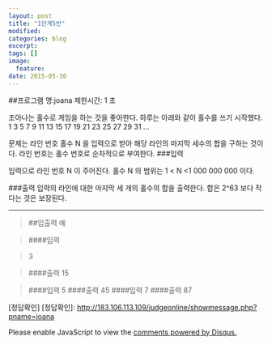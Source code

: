 ```yaml
---
layout: post
title: "1단계5번"
modified:
categories: blog
excerpt:
tags: []
image:
  feature:
date: 2015-05-30
---
```

##프로그램 명:joana
제한시간: 1 초


조아나는 홀수로 게임을 하는 것을 좋아한다. 하루는 아래와 같이 홀수를 쓰기 시작했다.  
 1
 3  5  7
 9 11 13 15 17
19 21 23 25 27 29 31
...


문제는 라인 번호 홀수 N 을 입력으로 받아 해당 라인의 마지막 세수의 합을 구하는 것이다. 라인 번호는 홀수 번호로 순차적으로 부여한다. 
###입력

입력으로 라인 번호 N 이 주어진다. 홀수 N 의 범위는 1 < N <1 000 000 000 이다.  

###출력
입력의 라인에 대한 마지막 세 개의 홀수의 합을 출력한다. 
합은 2^63 보다 작다는 것은 보장된다. 


-------
> ##입출력 예

> ####입력

>3


> ####출력
15

>####입력
>5
>####출력
>45
>####입력
>7
>####출력
>87

[정답확인]
[정답확인]: http://183.106.113.109/judgeonline/showmessage.php?pname=joana

<div id="disqus_thread"></div>
<script type="text/javascript">
    /* * * CONFIGURATION VARIABLES * * */
    var disqus_shortname = 'junyoung0225';
    
    /* * * DON'T EDIT BELOW THIS LINE * * */
    (function() {
        var dsq = document.createElement('script'); dsq.type = 'text/javascript'; dsq.async = true;
        dsq.src = '//' + disqus_shortname + '.disqus.com/embed.js';
        (document.getElementsByTagName('head')[0] || document.getElementsByTagName('body')[0]).appendChild(dsq);
    })();
</script>
<noscript>Please enable JavaScript to view the <a href="https://disqus.com/?ref_noscript" rel="nofollow">comments powered by Disqus.</a></noscript>

